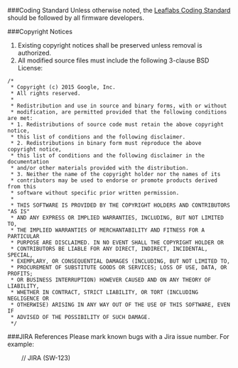 <!--###Workflow
See [Firmware Review and Git Workflow HOWTO](Private-Content). This document explains how to develop within our git workflow, and how to submit your patch for review.

See the “Software Project” sections of [JIRA Workflow Standard](Private-Content). This document provides an explanation of how to create and move your JIRA cards along. -->

###Coding Standard
Unless otherwise noted, the [Leaflabs Coding Standard](http://leaflabs.com/docs/libmaple/coding-standard.html) should be followed by all firmware developers. 

###Copyright Notices
1. Existing copyright notices shall be preserved unless removal is authorized.
2. All modified source files must include the following 3-clause BSD License:
```
/*
 * Copyright (c) 2015 Google, Inc.
 * All rights reserved.
 *
 * Redistribution and use in source and binary forms, with or without
 * modification, are permitted provided that the following conditions are met:
 * 1. Redistributions of source code must retain the above copyright notice,
 * this list of conditions and the following disclaimer.
 * 2. Redistributions in binary form must reproduce the above copyright notice,
 * this list of conditions and the following disclaimer in the documentation
 * and/or other materials provided with the distribution.
 * 3. Neither the name of the copyright holder nor the names of its
 * contributors may be used to endorse or promote products derived from this
 * software without specific prior written permission.
 *
 * THIS SOFTWARE IS PROVIDED BY THE COPYRIGHT HOLDERS AND CONTRIBUTORS "AS IS"
 * AND ANY EXPRESS OR IMPLIED WARRANTIES, INCLUDING, BUT NOT LIMITED TO,
 * THE IMPLIED WARRANTIES OF MERCHANTABILITY AND FITNESS FOR A PARTICULAR
 * PURPOSE ARE DISCLAIMED. IN NO EVENT SHALL THE COPYRIGHT HOLDER OR
 * CONTRIBUTORS BE LIABLE FOR ANY DIRECT, INDIRECT, INCIDENTAL, SPECIAL,
 * EXEMPLARY, OR CONSEQUENTIAL DAMAGES (INCLUDING, BUT NOT LIMITED TO,
 * PROCUREMENT OF SUBSTITUTE GOODS OR SERVICES; LOSS OF USE, DATA, OR PROFITS;
 * OR BUSINESS INTERRUPTION) HOWEVER CAUSED AND ON ANY THEORY OF LIABILITY,
 * WHETHER IN CONTRACT, STRICT LIABILITY, OR TORT (INCLUDING NEGLIGENCE OR
 * OTHERWISE) ARISING IN ANY WAY OUT OF THE USE OF THIS SOFTWARE, EVEN IF
 * ADVISED OF THE POSSIBILITY OF SUCH DAMAGE.
 */
```

###JIRA References
Please mark known bugs with a Jira issue number. For example:

        // JIRA (SW-123)
